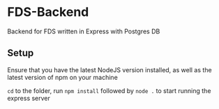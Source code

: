 # FDS-Backend
Backend for FDS written in Express with Postgres DB

## Setup
Ensure that you have the latest NodeJS version installed, as well as the latest version of npm on your machine

`cd` to the folder, run `npm install` followed by `node .` to start running the express server
